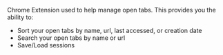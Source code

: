 Chrome Extension used to help manage open tabs. This provides you the ability to:
- Sort your open tabs by name, url, last accessed, or creation date
- Search your open tabs by name or url
- Save/Load sessions